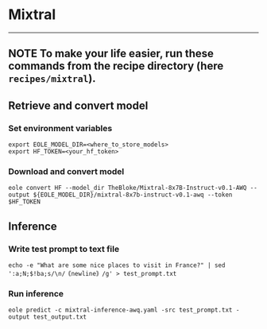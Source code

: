 # Mixtral

---
**NOTE**
To make your life easier, run these commands from the recipe directory (here `recipes/mixtral`).
---

## Retrieve and convert model

### Set environment variables

```
export EOLE_MODEL_DIR=<where_to_store_models>
export HF_TOKEN=<your_hf_token>
```

### Download and convert model

```
eole convert HF --model_dir TheBloke/Mixtral-8x7B-Instruct-v0.1-AWQ --output ${EOLE_MODEL_DIR}/mixtral-8x7b-instruct-v0.1-awq --token $HF_TOKEN
```


## Inference

### Write test prompt to text file

```
echo -e "What are some nice places to visit in France?" | sed ':a;N;$!ba;s/\n/｟newline｠/g' > test_prompt.txt
```

### Run inference

```
eole predict -c mixtral-inference-awq.yaml -src test_prompt.txt -output test_output.txt
```